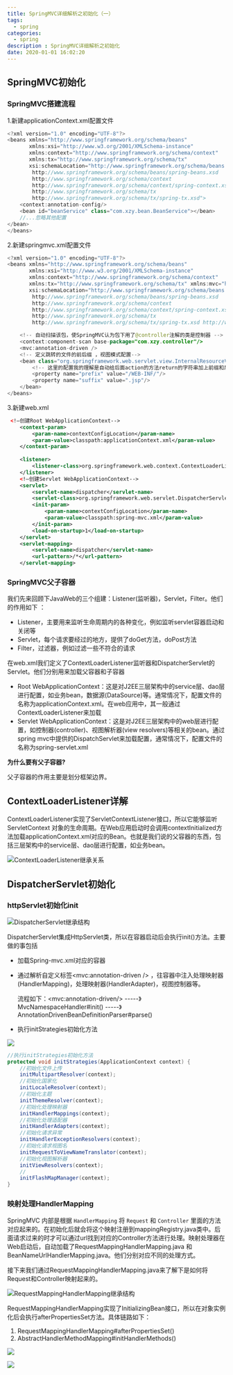 ```yaml
---
title: SpringMVC详细解析之初始化（一）
tags:
  - spring
categories: 
  - spring
description : SpringMVC详细解析之初始化
date: 2020-01-01 16:02:20
---
```

## SpringMVC初始化

### SpringMVC搭建流程

1.新建applicationContext.xml配置文件

```java
<?xml version="1.0" encoding="UTF-8"?>
<beans xmlns="http://www.springframework.org/schema/beans"
       xmlns:xsi="http://www.w3.org/2001/XMLSchema-instance"
       xmlns:context="http://www.springframework.org/schema/context"
       xmlns:tx="http://www.springframework.org/schema/tx"
       xsi:schemaLocation="http://www.springframework.org/schema/beans
        http://www.springframework.org/schema/beans/spring-beans.xsd
        http://www.springframework.org/schema/context
        http://www.springframework.org/schema/context/spring-context.xsd
        http://www.springframework.org/schema/tx
        http://www.springframework.org/schema/tx/spring-tx.xsd">
    <context:annotation-config/>
    <bean id="beanService" class="com.xzy.bean.BeanService"></bean>
    //...忽略其他配置
</bean>
</beans>
```

2.新建springmvc.xml配置文件

```java
<?xml version="1.0" encoding="UTF-8"?>
<beans xmlns="http://www.springframework.org/schema/beans"
       xmlns:xsi="http://www.w3.org/2001/XMLSchema-instance"
       xmlns:context="http://www.springframework.org/schema/context"
       xmlns:tx="http://www.springframework.org/schema/tx" xmlns:mvc="http://www.springframework.org/schema/mvc"
       xsi:schemaLocation="http://www.springframework.org/schema/beans
        http://www.springframework.org/schema/beans/spring-beans.xsd
        http://www.springframework.org/schema/context
        http://www.springframework.org/schema/context/spring-context.xsd
        http://www.springframework.org/schema/tx
        http://www.springframework.org/schema/tx/spring-tx.xsd http://www.springframework.org/schema/mvc https://www.springframework.org/schema/mvc/spring-mvc.xsd">

    <!-- 自动扫描该包，使SpringMVC认为包下用了@controller注解的类是控制器 -->
    <context:component-scan base-package="com.xzy.controller"/>
    <mvc:annotation-driven />
    <!-- 定义跳转的文件的前后缀 ，视图模式配置-->
    <bean class="org.springframework.web.servlet.view.InternalResourceViewResolver">
        <!-- 这里的配置我的理解是自动给后面action的方法return的字符串加上前缀和后缀，变成一个 可用的url地址 -->
        <property name="prefix" value="/WEB-INF/"/>
        <property name="suffix" value=".jsp"/>
    </bean>
</beans>
```

3.新建web.xml

```xml
 <!—创建Root WebApplicationContext-->
    <context-param>  
        <param-name>contextConfigLocation</param-name>  
        <param-value>classpath:applicationContext.xml</param-value>  
    </context-param>  
  
    <listener>  
        <listener-class>org.springframework.web.context.ContextLoaderListener</listener-class>  
    </listener>
    <!—创建Servlet WebApplicationContext-->
    <servlet>  
        <servlet-name>dispatcher</servlet-name>  
        <servlet-class>org.springframework.web.servlet.DispatcherServlet</servlet-class>  
        <init-param>  
            <param-name>contextConfigLocation</param-name>  
            <param-value>classpath:spring-mvc.xml</param-value>  
        </init-param>  
        <load-on-startup>1</load-on-startup>  
    </servlet>  
    <servlet-mapping>  
        <servlet-name>dispatcher</servlet-name>  
        <url-pattern>/*</url-pattern>  
    </servlet-mapping>
```

### SpringMVC父子容器

我们先来回顾下JavaWeb的三个组建：Listener(监听器)，Servlet，Filter。他们的作用如下 ：

- Listener，主要用来监听生命周期内的各种变化，例如监听servlet容器启动和关闭等
- Servlet，每个请求要经过的地方，提供了doGet方法，doPost方法
- Filter，过滤器，例如过滤一些不符合的请求

在web.xml我们定义了ContextLoaderListener监听器和DispatcherServlet的Servlet。他们分别用来加载父容器和子容器

- Root WebApplicationContext：这是对J2EE三层架构中的service层、dao层进行配置，如业务bean，数据源(DataSource)等。通常情况下，配置文件的名称为applicationContext.xml。在web应用中，其一般通过ContextLoaderListener来加载
- Servlet WebApplicationContext：这是对J2EE三层架构中的web层进行配置，如控制器(controller)、视图解析器(view resolvers)等相关的bean。通过spring mvc中提供的DispatchServlet来加载配置，通常情况下，配置文件的名称为spring-servlet.xml

**为什么要有父子容器?**

父子容器的作用主要是划分框架边界。

## ContextLoaderListener详解

ContextLoaderListener实现了ServletContextListener接口，所以它能够监听 ServletContext 对象的生命周期。在Web应用启动时会调用contextInitialized方法加载applicationContext.xml对应的Bean。也就是我们说的父容器的东西，包括三层架构中的service层、dao层进行配置，如业务bean。

![ContextLoaderListener继承关系](springmvc/4.png)

## DispatcherServlet初始化

### httpServlet初始化init

![DispatcherServlet继承结构](springmvc/5.png)

DispatcherServlet集成HttpServlet类，所以在容器启动后会执行init()方法。主要做的事包括

- 加载Spring-mvc.xml对应的容器

- 通过解析自定义标签<mvc:annotation-driven /> ，往容器中注入处理映射器(HandlerMapping)，处理映射器(HandlerAdapter)，视图控制器等。

  流程如下：\<mvc:annotation-driven\/> -----》 MvcNamespaceHandler#init() -----》 AnnotationDrivenBeanDefinitionParser#parse()

- 执行initStrategies初始化方法

![](springmvc/6.png)

```java
//执行initStrategies初始化方法
protected void initStrategies(ApplicationContext context) {
	//初始化文件上传
	initMultipartResolver(context);
	//初始化国家化
	initLocaleResolver(context);
	//初始化主题
	initThemeResolver(context);
	//初始化处理映射器
	initHandlerMappings(context);
	//初始化处理适配器
	initHandlerAdapters(context);
	//初始化请求异常
	initHandlerExceptionResolvers(context);
	//初始化请求视图名
	initRequestToViewNameTranslator(context);
	//初始化视图解析器
	initViewResolvers(context);
	//
	initFlashMapManager(context);
}
```



### 映射处理HandlerMapping

SpringMVC 内部是根据 `HandlerMapping` 将 `Request` 和 `Controller` 里面的方法对应起来的。在初始化后就会将这个映射注册到mappingRegistry.java类中。后面请求过来的时才可以通过url找到对应的Controller方法进行处理。映射处理器在Web启动后，自动加载了RequestMappingHandlerMapping.java 和 BeanNameUrlHandlerMapping.java。他们分别对应不同的处理方式。

接下来我们通过RequestMappingHandlerMapping.java来了解下是如何将Request和Controller映射起来的。

![RequestMappingHandlerMapping继承结构](springmvc/7.png)

RequestMappingHandlerMapping实现了InitializingBean接口，所以在对象实例化后会执行afterPropertiesSet方法。具体链路如下：

1. RequestMappingHandlerMapping#afterPropertiesSet()
2. AbstractHandlerMethodMapping#initHandlerMethods() 

![](springmvc/8.png)

![](springmvc/9.png)
